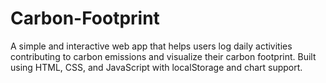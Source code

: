# Carbon-Footprint
A simple and interactive web app that helps users log daily activities contributing to carbon emissions and visualize their carbon footprint. Built using HTML, CSS, and JavaScript with localStorage and chart support.

